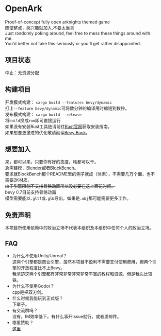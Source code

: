 # OpenArk
Proof-of-concept fully open arknights themed game  
随便整点，感兴趣就加入,不要太当真  
Just randomly poking around, feel free to mess these things around with me.   
You'd better not take this seriously or you'll get rather disappointed.

## 项目状态  
中止：无资源分配

## 构建项目
开发模式构建：
``cargo build --features bevy/dynamic ``  
打上``--feature bevy/dynamic``可将数分钟的编译用时缩短到数秒。  
发布模式构建：
``cargo build --release``  
将``build``换成``run``即可直接运行  
如果没有安装Rust工具链请前往[Rust官网](https://www.rust-lang.org)获取安装指南。  
如果想要更激进的优化敬请阅读[Bevy Book](https://bevyengine.org/learn/book/getting-started/setup/)。  

## 想要加入  
  来，都可以来，只要你有好的态度，啥都可以干。  
  急需建模，[Blender](https://www.blender.org/)或者[BlockBench](https://github.com/JannisX11/blockbench)。  
  要求就BlockBench那个README里的例子就成（体素），不需要几万个面，也不需要2K材质。  
  ~~由于引擎限制不支持骨骼动画所以没必要在这上面花时间。~~   
  bevy 0.7目前支持骨骼动画     
  模型需要能以``.gltf``或``.glb``导出，如果是``.obj``那可能需要更多工作。   
  
## 免责声明  
  本项目所使用依赖中的政治立场不代表本组织及本组织中任何个人的政治立场。  

## FAQ
  - 为什么不使用Unity/Unreal？  
  这两个引擎都是商业引擎，虽然本项目不盈利不需要支付使用费用，但两个引擎的开放程度比不上Bevy。  
  我清楚这两个引擎都有非常非常非常非常丰富的教程和资源，但是我头比较铁。
  - 为什么不使用Godot？  
  cpp是把双刃剑。
  - 什么时候我能玩到正式版？  
  下辈子。
  - 有交流群吗？  
  没有，IM效率低下。有什么事开Issue就行，或者发邮件。  
  - 哪里赞助？  
  [这里](https://www.bilibili.com/video/BV1GJ411x7h7)
